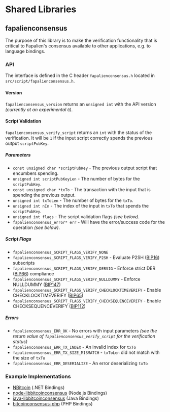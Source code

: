 Shared Libraries
================

## fapalienconsensus

The purpose of this library is to make the verification functionality that is critical to Fapalien's consensus available to other applications, e.g. to language bindings.

### API

The interface is defined in the C header `fapalienconsensus.h` located in  `src/script/fapalienconsensus.h`.

#### Version

`fapalienconsensus_version` returns an `unsigned int` with the API version *(currently at an experimental `0`)*.

#### Script Validation

`fapalienconsensus_verify_script` returns an `int` with the status of the verification. It will be `1` if the input script correctly spends the previous output `scriptPubKey`.

##### Parameters
- `const unsigned char *scriptPubKey` - The previous output script that encumbers spending.
- `unsigned int scriptPubKeyLen` - The number of bytes for the `scriptPubKey`.
- `const unsigned char *txTo` - The transaction with the input that is spending the previous output.
- `unsigned int txToLen` - The number of bytes for the `txTo`.
- `unsigned int nIn` - The index of the input in `txTo` that spends the `scriptPubKey`.
- `unsigned int flags` - The script validation flags *(see below)*.
- `fapalienconsensus_error* err` - Will have the error/success code for the operation *(see below)*.

##### Script Flags
- `fapalienconsensus_SCRIPT_FLAGS_VERIFY_NONE`
- `fapalienconsensus_SCRIPT_FLAGS_VERIFY_P2SH` - Evaluate P2SH ([BIP16](https://github.com/bitcoin/bips/blob/master/bip-0016.mediawiki)) subscripts
- `fapalienconsensus_SCRIPT_FLAGS_VERIFY_DERSIG` - Enforce strict DER ([BIP66](https://github.com/bitcoin/bips/blob/master/bip-0066.mediawiki)) compliance
- `fapalienconsensus_SCRIPT_FLAGS_VERIFY_NULLDUMMY` - Enforce NULLDUMMY ([BIP147](https://github.com/bitcoin/bips/blob/master/bip-0147.mediawiki))
- `fapalienconsensus_SCRIPT_FLAGS_VERIFY_CHECKLOCKTIMEVERIFY` - Enable CHECKLOCKTIMEVERIFY ([BIP65](https://github.com/bitcoin/bips/blob/master/bip-0065.mediawiki))
- `fapalienconsensus_SCRIPT_FLAGS_VERIFY_CHECKSEQUENCEVERIFY` - Enable CHECKSEQUENCEVERIFY ([BIP112](https://github.com/bitcoin/bips/blob/master/bip-0112.mediawiki))

##### Errors
- `fapalienconsensus_ERR_OK` - No errors with input parameters *(see the return value of `fapalienconsensus_verify_script` for the verification status)*
- `fapalienconsensus_ERR_TX_INDEX` - An invalid index for `txTo`
- `fapalienconsensus_ERR_TX_SIZE_MISMATCH` - `txToLen` did not match with the size of `txTo`
- `fapalienconsensus_ERR_DESERIALIZE` - An error deserializing `txTo`

### Example Implementations
- [NBitcoin](https://github.com/NicolasDorier/NBitcoin/blob/master/NBitcoin/Script.cs#L814) (.NET Bindings)
- [node-libbitcoinconsensus](https://github.com/bitpay/node-libbitcoinconsensus) (Node.js Bindings)
- [java-libbitcoinconsensus](https://github.com/dexX7/java-libbitcoinconsensus) (Java Bindings)
- [bitcoinconsensus-php](https://github.com/Bit-Wasp/bitcoinconsensus-php) (PHP Bindings)
